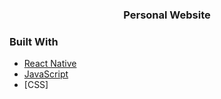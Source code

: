   <h3 align="center">Personal Website</h3>
  


### Built With

* [React Native](https://reactnative.dev/)
* [JavaScript](https://www.javascript.com/)
* [CSS]
